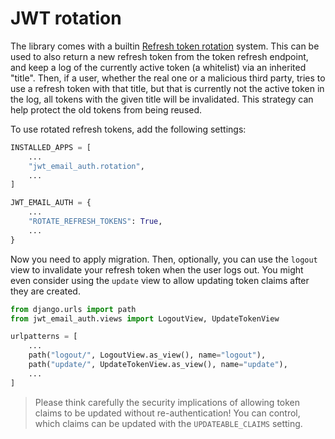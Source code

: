 # JWT rotation

The library comes with a builtin [Refresh token rotation][jwt-rotation] system.
This can be used to also return a new refresh token from the token refresh endpoint,
and keep a log of the currently active token (a whitelist) via an inherited "title".
Then, if a user, whether the real one or a malicious third party, tries to use a
refresh token with that title, but that is currently not the active token in the log,
all tokens with the given title will be invalidated. This strategy can help protect
the old tokens from being reused.

To use rotated refresh tokens, add the following settings:

```python
INSTALLED_APPS = [
    ...
    "jwt_email_auth.rotation",
    ...
]

JWT_EMAIL_AUTH = {
    ...
    "ROTATE_REFRESH_TOKENS": True,
    ...
}
```

Now you need to apply migration. Then, optionally, you can use the
`logout` view to invalidate your refresh token when the user logs out.
You might even consider using the `update` view to allow updating token
claims after they are created.

```python
from django.urls import path
from jwt_email_auth.views import LogoutView, UpdateTokenView

urlpatterns = [
    ...
    path("logout/", LogoutView.as_view(), name="logout"),
    path("update/", UpdateTokenView.as_view(), name="update"),
    ...
]
```

> Please think carefully the security implications of
> allowing token claims to be updated without re-authentication!
> You can control, which claims can be updated with the
> `UPDATEABLE_CLAIMS` setting.


[jwt-rotation]: https://auth0.com/docs/secure/tokens/refresh-tokens/refresh-token-rotation
